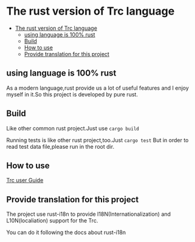 # The rust version of Trc language

<!--toc:start-->

- [The rust version of Trc language](#the-rust-version-of-trc-language)
  - [using language is 100% rust](#using-language-is-100-rust)
  - [Build](#build)
  - [How to use](#how-to-use)
  - [Provide translation for this project](#provide-translation-for-this-project)
  <!--toc:end-->

## using language is 100% rust

As a modern language,rust provide us a lot of useful features and I enjoy myself in it.So this project is developed by pure rust.

## Build

Like other common rust project.Just use `cargo build`

Running tests is like other rust project,too.Just `cargo test`
But in order to read test data file,please run in the root dir.

## How to use

[Trc user Guide](docs/usage.md)

## Provide translation for this project

The project use rust-i18n to provide I18N(Internationalization) and L10N(localiation) support for the Trc.

You can do it following the docs about rust-i18n
